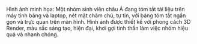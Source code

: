 Hình ảnh minh họa: Một nhóm sinh viên châu Á đang tóm tắt tài liệu trên máy tính bảng và laptop, nét mặt chăm chú, tự tin, với bảng tóm tắt ngắn gọn và trực quan trên màn hình. Hình ảnh được thiết kế với phong cách 3D Render, màu sắc sáng tạo, hiện đại, khơi gợi tinh thần làm việc nhóm hiệu quả và nhanh chóng.
